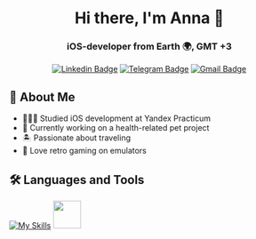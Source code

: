 <div id="header" align="center"> 
  <h1>Hi there, I'm Anna 👋</h1>
<h3>iOS-developer from Earth 🌍, GMT +3</h3>

  [![Linkedin Badge](https://img.shields.io/badge/-LinkedIn-blue?style=flat&logo=Linkedin&logoColor=white&link=https://www.linkedin.com/in/bkljn4g/)](https://www.linkedin.com/in/bkljn4g/)
  [![Telegram Badge](https://img.shields.io/badge/-Telegram-1ca0f1?style=flat&labelColor=1ca0f1&logo=telegram&logoColor=white&link=https://t.me/bkljn4g)](https://t.me/bkljn4g)
  [![Gmail Badge](https://img.shields.io/badge/-Gmail-c14438?style=flat&logo=Gmail&logoColor=white&link=mailto:bkljn4g@gmail.com)](mailto:bkljn4g@gmail.com)
</div>

## 🚀 About Me
- 👩🏻‍💻 Studied iOS development at Yandex Practicum  
- 🥑 Currently working on a health-related pet project  
- 🏝 Passionate about traveling   
- 👾 Love retro gaming on emulators  

## 🛠 Languages and Tools
  [![My Skills](https://skillicons.dev/icons?i=swift,git,postman,figma,stackoverflow)](https://skillicons.dev)
  <a href="#"><img src="https://github.com/onemarc/tech-icons/blob/main/icons/NAME_OF_ICON.svg" width="50"></a>
